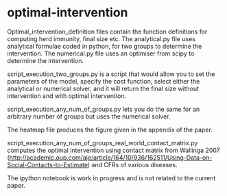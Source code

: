 # optimal-intervention
Optimal_intervention_definition files contain the function definitions for computing herd immunity, final size etc. The analytical.py file uses analytical formulae coded in python, for two groups to determine the intervention. The numerical.py file uses an optimiser from scipy to determine the intervention. 

script_execution_two_groups.py is a script that would allow you to set the parameters of the model, specify the cost function, select either the analytical or numerical solver, and it will return the final size without intervention and with optimal intervention.

script_execution_any_num_of_groups.py lets you do the same for an arbitrary number of groups but uses the numerical solver.

The heatmap file produces the figure given in the appendix of the paper.

script_execution_any_num_of_groups_real_world_contact_matrix.py computes the optimal intervention using contact matrix from Wallinga 2007 (http://academic.oup.com/aje/article/164/10/936/162511/Using-Data-on-Social-Contacts-to-Estimate) and CFRs of various diseases.

The ipython notebook is work in progress and is not related to the current paper.
